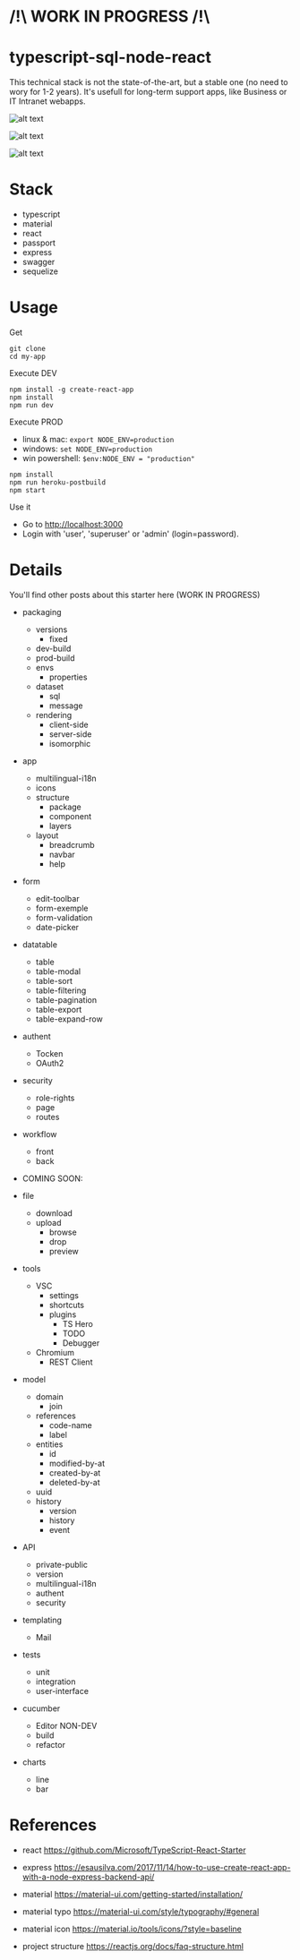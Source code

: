 /!\ WORK IN PROGRESS /!\
========================

typescript-sql-node-react
=========================

This technical stack is not the state-of-the-art, but a stable one (no need to wory for 1-2 years). It's usefull for long-term support apps, like Business or IT Intranet webapps.

![alt text](README-tech-stack.png)

![alt text](README-tech-architecture.png)

![alt text](README-screenshot.png)

# Stack

* typescript
* material
* react
* passport
* express
* swagger
* sequelize

# Usage

Get
```
git clone 
cd my-app
```

Execute DEV

```
npm install -g create-react-app
npm install
npm run dev
```

Execute PROD
* linux & mac: `export NODE_ENV=production`
* windows: `set NODE_ENV=production`
* win powershell: `$env:NODE_ENV = "production"`
```
npm install
npm run heroku-postbuild
npm start
```

Use it
* Go to [http://localhost:3000](http://localhost:3000)
* Login with 'user', 'superuser' or 'admin' (login=password).

# Details

You'll find other posts about this starter here (WORK IN PROGRESS)

* packaging
  * versions
    * fixed
  * dev-build
  * prod-build
  * envs
    * properties
  * dataset
    * sql
    * message
  * rendering
    * client-side
    * server-side
    * isomorphic

* app
  * multilingual-i18n
  * icons
  * structure
    * package
    * component
    * layers
  * layout
    * breadcrumb
    * navbar
    * help

* form
  * edit-toolbar
  * form-exemple
  * form-validation
  * date-picker 

* datatable  
  * table
  * table-modal     
  * table-sort
  * table-filtering
  * table-pagination
  * table-export     
  * table-expand-row

* authent
  * Tocken
  * OAuth2

* security
  * role-rights
  * page
  * routes

* workflow
  * front
  * back

* COMING SOON:

* file
  * download
  * upload
    * browse
    * drop
    * preview

* tools
  * VSC
    * settings
    * shortcuts
    * plugins
      * TS Hero
      * TODO
      * Debugger
  * Chromium
    * REST Client

* model
  * domain
    * join
  * references
    * code-name
    * label
  * entities
    * id
    * modified-by-at
    * created-by-at
    * deleted-by-at
  * uuid
  * history
    * version
    * history
    * event

* API
  * private-public
  * version
  * multilingual-i18n
  * authent
  * security

* templating
  * Mail


* tests
  * unit
  * integration
  * user-interface

* cucumber
  * Editor NON-DEV
  * build
  * refactor

* charts
  * line
  * bar

# References

* react https://github.com/Microsoft/TypeScript-React-Starter
* express https://esausilva.com/2017/11/14/how-to-use-create-react-app-with-a-node-express-backend-api/

* material https://material-ui.com/getting-started/installation/
* material typo https://material-ui.com/style/typography/#general
* material icon https://material.io/tools/icons/?style=baseline

* project structure https://reactjs.org/docs/faq-structure.html